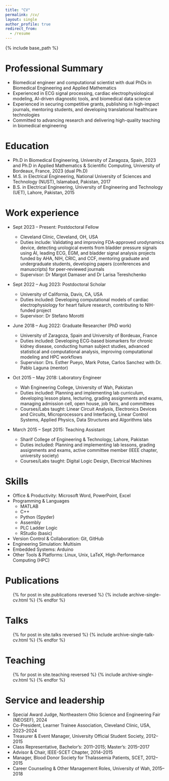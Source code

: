 ```yaml
---
title: "CV"
permalink: /cv/
layout: single
author_profile: true
redirect_from:
  - /resume
---
```


{% include base_path %}

Professional Summary
======
* Biomedical engineer and computational scientist with dual PhDs in Biomedical Engineering and Applied Mathematics
* Experienced in ECG signal processing, cardiac electrophysiological modeling, AI-driven diagnostic tools, and biomedical data science
* Experienced in securing competitive grants, publishing in high-impact journals, mentoring students, and developing translational healthcare technologies
* Committed to advancing research and delivering high-quality teaching in biomedical engineering

Education
======
* Ph.D in Biomedical Engineering, University of Zaragoza, Spain, 2023 and Ph.D in Applied Mathematics & Scientific Computing, University of Bordeaux, France, 2023 (dual Ph.D)
* M.S. in Electrical Engineering, National University of Sciences and Technology (NUST), Islamabad, Pakistan, 2017
* B.S. in Electrical Engineering, University of Engineering and Technology (UET), Lahore, Pakistan, 2015

Work experience
======
* Sept 2023 – Present: Postdoctoral Fellow
  * Cleveland Clinic, Cleveland, OH, USA
  * Duties include: Validating and improving FDA-approved urodynamics device, detecting urological events from bladder pressure signals using AI, leading ECG, EGM, and bladder signal analysis projects funded by AHA, NIH, CRIC, and CCF, mentoring graduate and undergraduate students, developing papers (conferences and manuscripts) for peer-reviewed journals
  * Supervisor: Dr Margot Damaser and Dr Larisa Tereshchenko

* Sept 2022 – Aug 2023: Postdoctoral Scholar
  * University of California, Davis, CA, USA
  * Duties included: Developing computational models of cardiac electrophysiology for heart failure research, contributing to NIH-funded project
  * Supervisor: Dr Stefano Morotti

* June 2018 – Aug 2022: Graduate Researcher (PhD work)
  * University of Zaragoza, Spain and University of Bordeuax, France
  * Duties included: Developing ECG-based biomarkers for chronic kidney disease, conducting human subject studies, advanced statistical and computational analysis, improving computational modeling and HPC workflows
  * Supervisor: Drs. Esther Pueyo, Mark Potse, Carlos Sanchez with Dr. Pablo Laguna (mentor)

* Oct 2015 – May 2018: Laboratory Engineer
  * Wah Engineering College, University of Wah, Pakistan
  * Duties included: Planning and implementing lab curriculum, developing lesson plans, lecturing, grading assignments and exams, managing admission cell, open house, job fairs, and committees
  * Courses/Labs taught: Linear Circuit Analysis, Electronics Devices and Circuits, Microprocessors and Interfacing, Linear Control Systems, Applied Physics, Data Structures and Algorithms labs

* March 2015 – Sept 2015: Teaching Assistant
  * Sharif College of Engineering & Technology, Lahore, Pakistan
  * Duties included: Planning and implementing lab lessons, grading assignments and exams, active committee member (IEEE chapter, university society)
  * Courses/Labs taught: Digital Logic Design, Electrical Machines
    
Skills
======
* Office & Productivity: Microsoft Word, PowerPoint, Excel
* Programming & Languages
  * MATLAB
  * C++
  * Python (Spyder)
  * Assembly
  * PLC Ladder Logic
  * RStudio (basic)
* Version Control & Collaboration: Git, GitHub
* Engineering Simulation: Multisim
* Embedded Systems: Arduino
* Other Tools & Platforms: Linux, Unix, LaTeX, High-Performance Computing (HPC)

Publications
======
  <ul>{% for post in site.publications reversed %}
    {% include archive-single-cv.html %}
  {% endfor %}</ul>
  
Talks
======
  <ul>{% for post in site.talks reversed %}
    {% include archive-single-talk-cv.html  %}
  {% endfor %}</ul>
  
Teaching
======
  <ul>{% for post in site.teaching reversed %}
    {% include archive-single-cv.html %}
  {% endfor %}</ul>
  
Service and leadership
======
* Special Award Judge, Northeastern Ohio Science and Engineering Fair (NEOSEF), 2024
* Co-President, Learner Trainee Association, Cleveland Clinic, USA, 2023–2024
* Treasurer & Event Manager, University Official Student Society, 2012–2015
* Class Representative, Bachelor’s: 2011–2015; Master’s: 2015–2017
* Advisor & Chair, IEEE-SCET Chapter, 2014–2015
* Manager, Blood Donor Society for Thalassemia Patients, SCET, 2012–2015
* Career Counseling & Other Management Roles, University of Wah, 2015–2018
